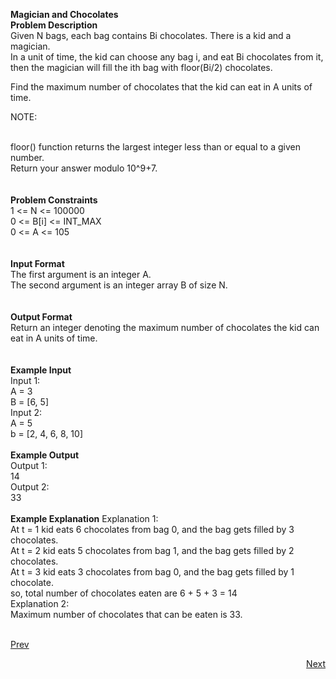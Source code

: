 **Magician and Chocolates**<br />
**Problem Description**<br />
Given N bags, each bag contains Bi chocolates. There is a kid and a magician.<br />
In a unit of time, the kid can choose any bag i, and eat Bi chocolates from it, then the magician will fill the ith bag with floor(Bi/2) chocolates.<br />

Find the maximum number of chocolates that the kid can eat in A units of time.<br />

NOTE:<br /><br />

floor() function returns the largest integer less than or equal to a given number.<br />
Return your answer modulo 10^9+7.<br />
<br />
<br />
**Problem Constraints**<br />
1 <= N <= 100000<br />
0 <= B[i] <= INT_MAX<br />
0 <= A <= 105<br />
<br />
<br />
**Input Format**<br />
The first argument is an integer A.<br />
The second argument is an integer array B of size N.<br />
<br />
<br />
**Output Format**<br />
Return an integer denoting the maximum number of chocolates the kid can eat in A units of time.<br />
<br />
<br />
**Example Input**<br />
Input 1:<br />
 A = 3<br />
 B = [6, 5]<br />
Input 2:<br />
 A = 5<br />
 b = [2, 4, 6, 8, 10]<br />
<br />
**Example Output**<br />
Output 1:<br />
 14<br />
Output 2:<br />
 33<br />
<br />
**Example Explanation**
Explanation 1:<br />
   At t = 1 kid eats 6 chocolates from bag 0, and the bag gets filled by 3 chocolates. <br />
 At t = 2 kid eats 5 chocolates from bag 1, and the bag gets filled by 2 chocolates. <br />
 At t = 3 kid eats 3 chocolates from bag 0, and the bag gets filled by 1 chocolate. <br />
 so, total number of chocolates eaten are 6 + 5 + 3 = 14<br />
Explanation 2:<br />
   Maximum number of chocolates that can be eaten is 33.<br /><br />
										   
<a class="Pagination-link1SfnH-8-DxMA Pagination-link_right2v3HzuwWFxb4" aria-label="Next Page: Raw Mode Editor" href="https://github.com/divyangju1991/DSA-Scaler/blob/main/DSA/src/com/scaler/dsa/tree/assignment/LCA/read3rdPage.md"><div class="Pagination-text3yhjKs84FCa6 Pagination-text_right3I2htOlt_CfS">Prev</div><span class="Pagination-iconGA9TkfVeYvTp icon-arrow-right2"></span></a>
<p align="right"><a class="Pagination-link1SfnH-8-DxMA Pagination-link_right2v3HzuwWFxb4" aria-label="Next Page: Raw Mode Editor" href="https://github.com/divyangju1991/DSA-Scaler/blob/main/DSA/src/com/scaler/dsa/tree/assignment/LCA/read.md">Next</a></p>
